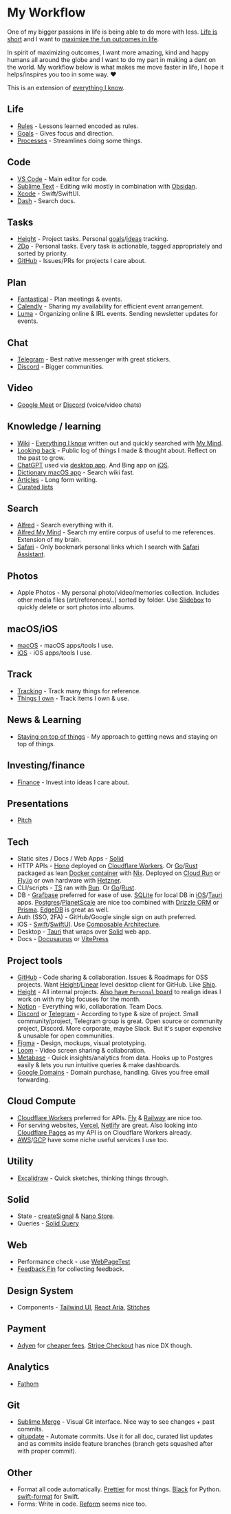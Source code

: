 # My Workflow

One of my bigger passions in life is being able to do more with less. [Life is short](http://paulgraham.com/vb.html) and I want to [maximize the fun outcomes in life](https://twitter.com/waitbutwhy/status/1367871165319049221).

In spirit of maximizing outcomes, I want more amazing, kind and happy humans all around the globe and I want to do my part in making a dent on the world. My workflow below is what makes me move faster in life, I hope it helps/inspires you too in some way. ♥️

This is an extension of [everything I know](everything-I-know.md).

## Life

- [Rules](../focusing/rules.md) - Lessons learned encoded as rules.
- [Goals](../focusing/goals.md) - Gives focus and direction.
- [Processes](../focusing/processes.md) - Streamlines doing some things.

## Code

- [VS Code](../text-editors/vs-code/vs-code.md) - Main editor for code.
- [Sublime Text](../text-editors/sublime-text/sublime-text.md) - Editing wiki mostly in combination with [Obsidan](../tools/obsidian.md).
- [Xcode](../macOS/apps/xcode/xcode.md) - Swift/SwiftUI.
- [Dash](https://kapeli.com/dash) - Search docs.

## Tasks

- [Height](https://height.app) - Project tasks. Personal [goals](../focusing/goals.md)/[ideas](../ideas/ideas.md) tracking.
- [2Do](../macOS/apps/2do.md) - Personal tasks. Every task is actionable, tagged appropriately and sorted by priority.
- [GitHub](../open-source/github/github.md) - Issues/PRs for projects I care about.

## Plan

- [Fantastical](../macOS/apps/fantastical.md) - Plan meetings & events.
- [Calendly](https://calendly.com/) - Sharing my availability for efficient event arrangement.
- [Luma](https://lu.ma) - Organizing online & IRL events. Sending newsletter updates for events.

## Chat

- [Telegram](../tools/telegram.md) - Best native messenger with great stickers.
- [Discord](../tools/discord.md) - Bigger communities.

## Video

- [Google Meet](https://meet.google.com/) or [Discord](../tools/discord.md) (voice/video chats)

## Knowledge / learning

- [Wiki](../intro.md) - [Everything I know](everything-I-know.md) written out and quickly searched with [My Mind](https://github.com/nikitavoloboev/alfred-my-mind).
- [Looking back](../looking-back/looking-back.md) - Public log of things I made & thought about. Reflect on the past to grow.
- [ChatGPT](../machine-learning/chatgpt.md) used via [desktop app](https://github.com/lencx/ChatGPT). And Bing app on [iOS](../operating-systems/ios/ios.md).
- [Dictionary macOS app](https://support.apple.com/en-gb/guide/dictionary/welcome/mac) - Search wiki fast.
- [Articles](my-articles.md) - Long form writing.
- [Curated lists](https://github.com/learn-anything/curated-lists)

## Search

- [Alfred](../macOS/apps/alfred/alfred.md) - Search everything with it.
- [Alfred My Mind](https://github.com/nikitavoloboev/alfred-my-mind) - Search my entire corpus of useful to me references. Extension of my brain.
- [Safari](../web/browsers/safari.md) - Only bookmark personal links which I search with [Safari Assistant](https://github.com/deanishe/alfred-safari-assistant).

## Photos

- Apple Photos - My personal photo/video/memories collection. Includes other media files (art/references/..) sorted by folder. Use [Slidebox](http://slidebox.co/) to quickly delete or sort photos into albums.

## macOS/iOS

- [macOS](https://github.com/nikitavoloboev/my-mac) - macOS apps/tools I use.
- [iOS](https://github.com/nikitavoloboev/my-ios) - iOS apps/tools I use.

## Track

- [Tracking](tracking.md) - Track many things for reference.
- [Things I own](things.md) - Track items I own & use.

## News & Learning

- [Staying on top of things](../research/staying-on-top-of-things.md) - My approach to getting news and staying on top of things.

## Investing/finance

- [Finance](../economy/finance.md) - Invest into ideas I care about.

## Presentations

- [Pitch](https://pitch.com/)

## Tech

- Static sites / Docs / Web Apps - [Solid](../programming-languages/javascript/js-libraries/solid.md)
- HTTP APIs - [Hono](https://github.com/honojs/hono) deployed on [Cloudflare Workers](../cloud-computing/serverless-computing/cloudflare-workers.md). Or [Go](../programming-languages/go/go.md)/[Rust](../programming-languages/rust/rust.md) packaged as lean [Docker container](../operating-systems/containers/docker.md) with [Nix](../package-managers/nix/nix.md). Deployed on [Cloud Run](https://cloud.google.com/run/) or [Fly.io](../cloud-computing/fly-io.md) or own hardware with [Hetzner](https://www.hetzner.com/).
- CLI/scripts - [TS](../programming-languages/typescript/typescript.md) ran with [Bun](../programming-languages/javascript/bun.md). Or [Go](../programming-languages/go/go.md)/[Rust](../programming-languages/rust/rust.md).
- DB - [Grafbase](../networking/graphql/grafbase.md) preferred for ease of use. [SQLite](../databases/sqlite.md) for local DB in [iOS](../operating-systems/ios/ios.md)/[Tauri](../programming-languages/rust/rust-libraries/tauri.md) apps. [Postgres](../databases/postgresql.md)/[PlanetScale](../databases/planetscale.md) are nice too combined with [Drizzle ORM](https://github.com/drizzle-team/drizzle-orm) or [Prisma](../databases/prisma.md). [EdgeDB](../databases/edgedb.md) is great as well.
- Auth (SSO, 2FA) - GitHub/Google single sign on auth preferred.
- iOS - [Swift](../programming-languages/swift/swift.md)/[SwiftUI](../programming-languages/swift/swift-libraries/swiftui.md). Use [Composable Architecture](https://github.com/pointfreeco/swift-composable-architecture).
- Desktop - [Tauri](../programming-languages/rust/rust-libraries/tauri.md) that wraps over [Solid](../programming-languages/javascript/js-libraries/solid.md) web app.
- Docs - [Docusaurus](../tools/docusaurus.md) or [VitePress](https://vitepress.dev/)

## Project tools

- [GitHub](../open-source/github/github.md) - Code sharing & collaboration. Issues & Roadmaps for OSS projects. Want [Height](https://height.app/)/[Linear](https://linear.app/) level desktop client for GitHub. Like [Ship](https://www.realartists.com/blog/ship-20.html).
- [Height](https://height.app/) - All internal projects. [Also have `Personal` board](https://twitter.com/nikitavoloboev/status/1586439817516429312) to realign ideas I work on with my big focuses for the month.
- [Notion](../tools/notion.md) - Everything wiki, collaboration. Team Docs.
- [Discord](../tools/discord.md) or [Telegram](../tools/telegram.md) - According to type & size of project. Small community/project, Telegram group is great. Open source or community project, Discord. More corporate, maybe Slack. But it's super expensive & unusable for open communities.
- [Figma](../design/figma/figma.md) - Design, mockups, visual prototyping.
- [Loom](https://www.loom.com/) - Video screen sharing & collaboration.
- [Metabase](https://www.metabase.com/) - Quick insights/analytics from data. Hooks up to Postgres easily & lets you run intuitive queries & make dashboards.
- [Google Domains](https://domains.google) - Domain purchase, handling. Gives you free email forwarding.

## Cloud Compute

- [Cloudflare Workers](../cloud-computing/serverless-computing/cloudflare-workers.md) preferred for APIs. [Fly](https://fly.io/) & [Railway](https://railway.app/) are nice too.
- For serving websites, [Vercel](https://vercel.com), [Netlify](https://www.netlify.com/) are great. Also looking into [Cloudflare Pages](https://pages.cloudflare.com/) as my API is on Cloudflare Workers already.
- [AWS](../cloud-computing/aws/aws.md)/[GCP](../cloud-computing/gcp/gcp.md) have some niche useful services I use too.

## Utility

- [Excalidraw](https://excalidraw.com/) - Quick sketches, thinking things through.

## Solid

- State - [createSignal](https://www.solidjs.com/docs/latest/api) & [Nano Store](https://github.com/nanostores/solid).
- Queries - [Solid Query](https://tanstack.com/query/v4/docs/adapters/solid-query)

## Web

- Performance check - use [WebPageTest](https://webpagetest.org/)
- [Feedback Fin](https://github.com/rowyio/feedbackfin) for collecting feedback.

## Design System

- Components - [Tailwind UI](https://tailwindui.com/), [React Aria](https://react-spectrum.adobe.com/react-aria/), [Stitches](https://stitches.dev/)

## Payment

- [Adyen](https://www.adyen.com/) for [cheaper fees](https://news.ycombinator.com/item?id=34609182). [Stripe Checkout](https://stripe.com/payments/checkout) has nice DX though.

## Analytics

- [Fathom](https://usefathom.com/)

## Git

- [Sublime Merge](https://simgenie.app/) - Visual Git interface. Nice way to see changes + past commits.
- [gitupdate](https://github.com/nikitavoloboev/gitupdate) - Automate commits. Use it for all doc, curated list updates and as commits inside feature branches (branch gets squashed after with proper commit).

## Other

- Format all code automatically. [Prettier](https://prettier.io) for most things. [Black](https://github.com/psf/black) for Python. [swift-format](https://github.com/apple/swift-format) for Swift.
- Forms: Write in code. [Reform](https://www.reform.app/) seems nice too.
